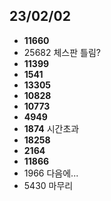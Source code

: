 ## 23/02/02

- **11660**
- 25682 체스판 틀림?
- **11399**
- **1541**
- **13305**
- **10828**
- **10773**
- **4949**
- **1874** 시간초과
- **18258**
- **2164**
- **11866**
- 1966 다음에...
- 5430 마무리